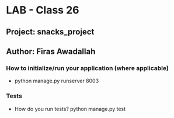 # LAB - Class 26
## Project: snacks_project
## Author: Firas Awadallah
### How to initialize/run your application (where applicable)
* python  manage.py runserver 8003
### Tests
* How do you run tests? python manage.py test
